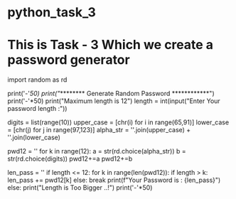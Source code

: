 # python_task_3
# This is Task - 3 Which we create a password generator

import random as rd

print('-'*50)
print("********* Generate Random Password ************")
print('-'*50)
print("Maximum length is 12")
length = int(input("Enter Your password length :"))

digits = list(range(10))
upper_case = [chr(i) for i in range(65,91)]
lower_case = [chr(j) for j in range(97,123)]
alpha_str = ''.join(upper_case) + ''.join(lower_case)

pwd12 = ''
for k in range(12):
    a = str(rd.choice(alpha_str))
    b = str(rd.choice(digits))
    pwd12+=a
    pwd12+=b

len_pass = ''
if length <= 12:
    for k in range(len(pwd12)):
        if length > k:
            len_pass += pwd12[k]
        else:
            break
    print(f"Your Password is : {len_pass}")
else:
    print("Length is Too Bigger ..!")
print('-'*50)
